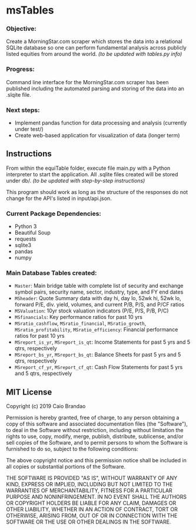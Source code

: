 msTables
========

### Objective:
Create a MorningStar.com scraper which stores the data into a relational SQLite database so one can perform fundamental analysis across publicly listed equities from around the world. *(to be updated with tables.py info)*

### Progress:
Command line interface for the MorningStar.com scraper has been published including the automated parsing and storing of the data into an .slqite file.

### Next steps:
- Implement pandas function for data processing and analysis (currently under test/)
- Create web-based application for visualization of data (longer term)


Instructions
------------

From within the equiTable folder, execute file main.py with a Python interpreter to start the application. All .sqlite files created will be stored under db/. *(to be updated with step-by-step instructions)*

This program should work as long as the structure of the responses do not change for the API's listed in input/api.json.

### Current Package Dependencies:
- Python 3
- Beautiful Soup
- requests
- sqlite3
- pandas
- numpy

### Main Database Tables created:
- `Master`:     Main bridge table with complete list of security and exchange symbol pairs, security name, sector, industry, type, and FY end dates
- `MSheader`: Quote Summary data with day hi, day lo, 52wk hi, 52wk lo, forward P/E, div. yield, volumes, and current P/B, P/S, and P/CF ratios
- `MSValuation`: 10yr stock valuation indicators (P/E, P/S, P/B, P/C)
- `MSfinancials`: Key performance ratios for past 10 yrs
- `MSratio_cashflow`, `MSratio_financial`, `MSratio_growth`, `MSratio_profitability`, `MSratio_efficiency`: Financial performance ratios for past 10 yrs
- `MSreport_is_yr`, `MSreport_is_qt`: Income Statements for past 5 yrs and 5 qtrs, respectively
- `MSreport_bs_yr`, `MSreport_bs_qt`: Balance Sheets for past 5 yrs and 5 qtrs, respectively
- `MSreport_cf_yr`, `MSreport_cf_qt`: Cash Flow Statements for past 5 yrs and 5 qtrs, respectively


MIT License
-----------

Copyright (c) 2019 Caio Brandao

Permission is hereby granted, free of charge, to any person obtaining a copy
of this software and associated documentation files (the "Software"), to deal
in the Software without restriction, including without limitation the rights
to use, copy, modify, merge, publish, distribute, sublicense, and/or sell
copies of the Software, and to permit persons to whom the Software is
furnished to do so, subject to the following conditions:

The above copyright notice and this permission notice shall be included in all
copies or substantial portions of the Software.

THE SOFTWARE IS PROVIDED "AS IS", WITHOUT WARRANTY OF ANY KIND, EXPRESS OR
IMPLIED, INCLUDING BUT NOT LIMITED TO THE WARRANTIES OF MERCHANTABILITY,
FITNESS FOR A PARTICULAR PURPOSE AND NONINFRINGEMENT. IN NO EVENT SHALL THE
AUTHORS OR COPYRIGHT HOLDERS BE LIABLE FOR ANY CLAIM, DAMAGES OR OTHER
LIABILITY, WHETHER IN AN ACTION OF CONTRACT, TORT OR OTHERWISE, ARISING FROM,
OUT OF OR IN CONNECTION WITH THE SOFTWARE OR THE USE OR OTHER DEALINGS IN THE
SOFTWARE.
